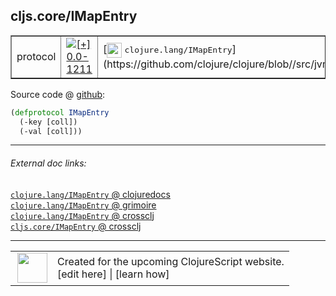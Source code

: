 ## cljs.core/IMapEntry



 <table border="1">
<tr>
<td>protocol</td>
<td><a href="https://github.com/cljsinfo/cljs-api-docs/tree/0.0-1211"><img valign="middle" alt="[+] 0.0-1211" title="Added in 0.0-1211" src="https://img.shields.io/badge/+-0.0--1211-lightgrey.svg"></a> </td>
<td>
[<img height="24px" valign="middle" src="http://i.imgur.com/1GjPKvB.png"> <samp>clojure.lang/IMapEntry</samp>](https://github.com/clojure/clojure/blob//src/jvm/clojure/lang/IMapEntry.java)
</td>
</tr>
</table>









Source code @ [github](https://github.com/clojure/clojurescript/blob/r1847/src/cljs/cljs/core.cljs#L231-L233):

```clj
(defprotocol IMapEntry
  (-key [coll])
  (-val [coll]))
```

<!--
Repo - tag - source tree - lines:

 <pre>
clojurescript @ r1847
└── src
    └── cljs
        └── cljs
            └── <ins>[core.cljs:231-233](https://github.com/clojure/clojurescript/blob/r1847/src/cljs/cljs/core.cljs#L231-L233)</ins>
</pre>

-->

---



###### External doc links:

[`clojure.lang/IMapEntry` @ clojuredocs](http://clojuredocs.org/clojure.lang/IMapEntry)<br>
[`clojure.lang/IMapEntry` @ grimoire](http://conj.io/store/v1/org.clojure/clojure/1.7.0-beta3/clj/clojure.lang/IMapEntry/)<br>
[`clojure.lang/IMapEntry` @ crossclj](http://crossclj.info/fun/clojure.lang/IMapEntry.html)<br>
[`cljs.core/IMapEntry` @ crossclj](http://crossclj.info/fun/cljs.core.cljs/IMapEntry.html)<br>

---

 <table>
<tr><td>
<img valign="middle" align="right" width="48px" src="http://i.imgur.com/Hi20huC.png">
</td><td>
Created for the upcoming ClojureScript website.<br>
[edit here] | [learn how]
</td></tr></table>

[edit here]:https://github.com/cljsinfo/cljs-api-docs/blob/master/cljsdoc/cljs.core_IMapEntry.cljsdoc
[learn how]:https://github.com/cljsinfo/cljs-api-docs/wiki/cljsdoc-files

<!--

This information was too distracting to show to readers, but I'll leave it
commented here since it is helpful to:

- pretty-print the data used to generate this document
- and show how to retrieve that data



The API data for this symbol:

```clj
{:ns "cljs.core",
 :name "IMapEntry",
 :history [["+" "0.0-1211"]],
 :type "protocol",
 :full-name-encode "cljs.core_IMapEntry",
 :source {:code "(defprotocol IMapEntry\n  (-key [coll])\n  (-val [coll]))",
          :title "Source code",
          :repo "clojurescript",
          :tag "r1847",
          :filename "src/cljs/cljs/core.cljs",
          :lines [231 233]},
 :methods [{:name "-key", :signature ["[coll]"], :docstring nil}
           {:name "-val", :signature ["[coll]"], :docstring nil}],
 :full-name "cljs.core/IMapEntry",
 :clj-symbol "clojure.lang/IMapEntry"}

```

Retrieve the API data for this symbol:

```clj
;; from Clojure REPL
(require '[clojure.edn :as edn])
(-> (slurp "https://raw.githubusercontent.com/cljsinfo/cljs-api-docs/catalog/cljs-api.edn")
    (edn/read-string)
    (get-in [:symbols "cljs.core/IMapEntry"]))
```

-->
